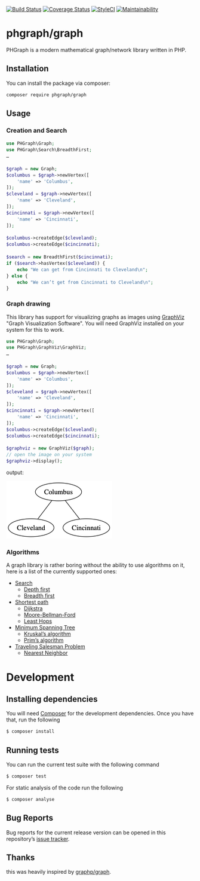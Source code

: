 [![Build Status](https://travis-ci.org/phgraph/graph.svg?branch=master)](https://travis-ci.org/phgraph/graph)
[![Coverage Status](https://coveralls.io/repos/github/phgraph/graph/badge.svg?branch=master)](https://coveralls.io/github/phgraph/graph?branch=master)
[![StyleCI](https://github.styleci.io/repos/176066306/shield?branch=master)](https://github.styleci.io/repos/176066306)
[![Maintainability](https://api.codeclimate.com/v1/badges/2f1941293e8f431a3c9d/maintainability)](https://codeclimate.com/github/phgraph/graph/maintainability)

# phgraph/graph

PHGraph is a modern mathematical graph/network library written in PHP.

## Installation

You can install the package via composer:

```bash
composer require phgraph/graph
```

## Usage

### Creation and Search

```php
use PHGraph\Graph;
use PHGraph\Search\BreadthFirst;
…

$graph = new Graph;
$columbus = $graph->newVertex([
    'name' => 'Columbus',
]);
$cleveland = $graph->newVertex([
    'name' => 'Cleveland',
]);
$cincinnati = $graph->newVertex([
    'name' => 'Cincinnati',
]);

$columbus->createEdge($cleveland);
$columbus->createEdge($cincinnati);

$search = new BreadthFirst($cincinnati);
if ($search->hasVertex($cleveland)) {
    echo "We can get from Cincinnati to Cleveland\n";
} else {
    echo "We can’t get from Cincinnati to Cleveland\n";
}
```

### Graph drawing

This library has support for visualizing graphs as images using
[GraphViz](http://www.graphviz.org/) "Graph Visualization Software". You will
need GraphViz installed on your system for this to work.

```php
use PHGraph\Graph;
use PHGraph\GraphViz\GraphViz;
…

$graph = new Graph;
$columbus = $graph->newVertex([
    'name' => 'Columbus',
]);
$cleveland = $graph->newVertex([
    'name' => 'Cleveland',
]);
$cincinnati = $graph->newVertex([
    'name' => 'Cincinnati',
]);
$columbus->createEdge($cleveland);
$columbus->createEdge($cincinnati);

$graphviz = new GraphViz($graph);
// open the image on your system
$graphviz->display();
```

output:

![display output](/example/simple.png?raw=true)

### Algorithms

A graph library is rather boring without the ability to use algorithms on it,
here is a list of the currently supported ones:

- [Search](https://en.wikipedia.org/wiki/Graph_traversal)
  - [Depth first](https://en.wikipedia.org/wiki/Depth-first_search)
  - [Breadth first](https://en.wikipedia.org/wiki/Breadth-first_search)
- [Shortest path](https://en.wikipedia.org/wiki/Shortest_path_problem)
  - [Dijkstra](https://en.wikipedia.org/wiki/Dijkstra%27s_algorithm)
  - [Moore-Bellman-Ford](https://en.wikipedia.org/wiki/Bellman%E2%80%93Ford_algorithm)
  - [Least Hops](https://en.wikipedia.org/wiki/Best-first_search)
- [Minimum Spanning Tree](https://en.wikipedia.org/wiki/Minimum_spanning_tree)
  - [Kruskal’s algorithm](https://en.wikipedia.org/wiki/Kruskal%27s_algorithm)
  - [Prim’s algorithm](https://en.wikipedia.org/wiki/Prim%27s_algorithm)
- [Traveling Salesman Problem](https://en.wikipedia.org/wiki/Travelling_salesman_problem)
  - [Nearest Neighbor](https://en.wikipedia.org/wiki/Nearest_neighbour_algorithm)

# Development

## Installing dependencies

You will need [Composer](https://getcomposer.org/) for the development
dependencies. Once you have that, run the following

```bash
$ composer install
```

## Running tests

You can run the current test suite with the following command

```bash
$ composer test
```

For static analysis of the code run the following

```bash
$ composer analyse
```

## Bug Reports

Bug reports for the current release version can be opened in this repository’s
[issue tracker](https://github.com/phgraph/graph/issues).

## Thanks

this was heavily inspired by [graphp/graph](https://github.com/graphp/graph).

